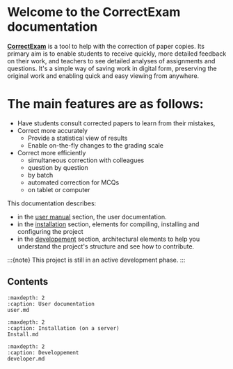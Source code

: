# Welcome to the CorrectExam documentation

[**CorrectExam**](https://correctexam.github.io/) is a tool to help with the correction of paper copies. Its primary aim is to enable students to receive quickly, more detailed feedback on their work, and teachers to see detailed analyses of assignments and questions. It's a simple way of saving work in digital form, preserving the original work and enabling quick and easy viewing from anywhere.

# The main features are as follows: 

- Have students consult corrected papers to learn from their mistakes,
- Correct more accurately
  - Provide a statistical view of results
  - Enable on-the-fly changes to the grading scale
- Correct more efficiently
  - simultaneous correction with colleagues
  - question by question
  - by batch
  - automated correction for MCQs
  - on tablet or computer




This documentation describes: 

- in the [user manual](user1) section, the user documentation. 
- in the [installation](installation) section, elements for compiling, installing and configuring the project
- in the [developement](developer1) section, architectural elements to help you understand the project's structure and see how to contribute.

:::{note}
This project is still in an active development phase.
:::


Contents
--------


```{toctree}
:maxdepth: 2
:caption: User documentation
user.md
```

```{toctree}
:maxdepth: 2
:caption: Installation (on a server)
Install.md
```

```{toctree}
:maxdepth: 2
:caption: Developpement
developer.md
```
